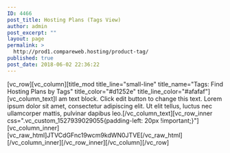 ```yaml
---
ID: 4466
post_title: Hosting Plans (Tags View)
author: admin
post_excerpt: ""
layout: page
permalink: >
  http://prod1.compareweb.hosting/product-tag/
published: true
post_date: 2018-06-02 22:36:22
---
```

[vc_row][vc_column][title_mod title_line="small-line" title_name="Tags: Find Hosting Plans by Tags" title_color="#d1252e" title_line_color="#afafaf"][vc_column_text]I am text block. Click edit button to change this text. Lorem ipsum dolor sit amet, consectetur adipiscing elit. Ut elit tellus, luctus nec ullamcorper mattis, pulvinar dapibus leo.[/vc_column_text][vc_row_inner css=".vc_custom_1527939029055{padding-left: 20px !important;}"][vc_column_inner][vc_raw_html]JTVCdGFnc19wcm9kdWN0JTVE[/vc_raw_html][/vc_column_inner][/vc_row_inner][/vc_column][/vc_row]